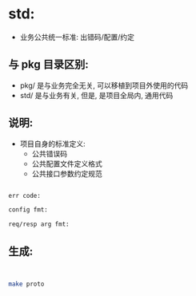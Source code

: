 # std:

- 业务公共统一标准: 出错码/配置/约定

## 与 pkg 目录区别:

- pkg/ 是与业务完全无关, 可以移植到项目外使用的代码
- std/ 是与业务有关, 但是, 是项目全局内, 通用代码

## 说明:

- 项目自身的标准定义:
    - 公共错误码
    - 公共配置文件定义格式
    - 公共接口参数约定规范



```bash

err code:

config fmt:

req/resp arg fmt:


```



## 生成:


```bash


make proto

```
